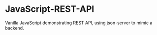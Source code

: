 # JavaScript-REST-API
Vanilla JavaScript demonstrating REST API, using json-server to mimic a backend.
